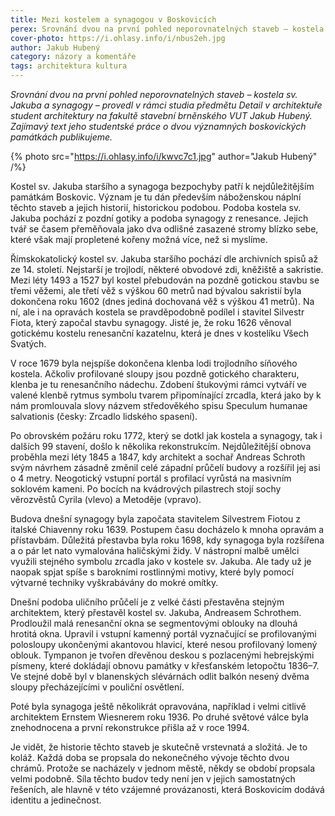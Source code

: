 ```yaml
---
title: Mezi kostelem a synagogou v Boskovicích
perex: Srovnání dvou na první pohled neporovnatelných staveb – kostela sv. Jakuba a synagogy – provedl v rámci studia předmětu Detail v architektuře student architektury na fakultě stavební brněnského VUT Jakub Hubený.
cover-photo: https://i.ohlasy.info/i/nbus2eh.jpg
author: Jakub Hubený
category: názory a komentáře
tags: architektura kultura
---
```


*Srovnání dvou na první pohled neporovnatelných staveb – kostela sv. Jakuba a synagogy – provedl v rámci studia předmětu Detail v architektuře student architektury na fakultě stavební brněnského VUT Jakub Hubený. Zajímavý text jeho studentské práce o dvou významných boskovických památkách publikujeme.*

{% photo src="https://i.ohlasy.info/i/kwvc7c1.jpg" author="Jakub Hubený" /%}

Kostel sv. Jakuba staršího a synagoga bezpochyby patří k nejdůležitějším památkám Boskovic. Význam je tu dán především náboženskou náplní těchto staveb a jejich historií, historickou podobou. Podoba kostela sv. Jakuba pochází z pozdní gotiky a podoba synagogy z renesance. Jejich tvář se časem přeměňovala jako dva odlišné zasazené stromy blízko sebe, které však mají propletené kořeny možná více, než si myslíme.

Římskokatolický kostel sv. Jakuba staršího pochází dle archivních spisů až ze 14. století. Nejstarší je trojlodí, některé obvodové zdi, kněžiště a sakristie. Mezi léty 1493 a 1527 byl kostel přebudován na pozdně gotickou stavbu se třemi věžemi, ale třetí věž s výškou 60 metrů nad bývalou sakristií byla dokončena roku 1602 (dnes jediná dochovaná věž s výškou 41 metrů). Na ní, ale i na opravách kostela se pravděpodobně podílel i stavitel Silvestr Fiota, který započal stavbu synagogy. Jisté je, že roku 1626 věnoval gotickému kostelu renesanční kazatelnu, která je dnes v kostelíku Všech Svatých.

V roce 1679 byla nejspíše dokončena klenba lodi trojlodního síňového kostela. Ačkoliv profilované sloupy jsou pozdně gotického charakteru, klenba je tu renesančního nádechu. Zdobení štukovými rámci vytváří ve valené klenbě rytmus symbolu tvarem připomínající zrcadla, která jako by k nám promlouvala slovy názvem středověkého spisu Speculum humanae salvationis (česky: Zrcadlo lidského spasení).

Po obrovském požáru roku 1772, který se dotkl jak kostela a synagogy, tak i dalších 99 stavení, došlo k několika rekonstrukcím. Nejdůležitější obnova proběhla mezi léty 1845 a 1847, kdy architekt a sochař Andreas Schroth svým návrhem zásadně změnil celé západní průčelí budovy a rozšířil jej asi o 4 metry. Neogotický vstupní portál s profilací vyrůstá na masivním soklovém kameni. Po bocích na kvádrových pilastrech stojí sochy věrozvěstů Cyrila (vlevo) a Metoděje (vpravo).

Budova dnešní synagogy byla započata stavitelem Silvestrem Fiotou z italské Chiavenny roku 1639. Postupem času docházelo k mnoha opravám a přístavbám. Důležitá přestavba byla roku 1698, kdy synagoga byla rozšířena a o pár let nato vymalována haličskými židy. V nástropní malbě umělci využili stejného symbolu zrcadla jako v kostele sv. Jakuba. Ale tady už je naopak spjat spíše s barokními rostlinnými motivy, které byly pomocí výtvarné techniky vyškrabávány do mokré omítky.

Dnešní podoba uličního průčelí je z velké části přestavěna stejným architektem, který přestavěl kostel sv. Jakuba, Andreasem Schrothem. Prodloužil malá renesanční okna se segmentovými oblouky na dlouhá hrotitá okna. Upravil i vstupní kamenný portál vyznačující se profilovanými polosloupy ukončenými akantovou hlavicí, které nesou profilovaný lomený oblouk. Tympanon je tvořen dřevěnou deskou s pozlacenými hebrejskými písmeny, které dokládají obnovu památky v křesťanském letopočtu 1836–7. Ve stejné době byl v blanenských slévárnách odlit balkón nesený dvěma sloupy přecházejícími v pouliční osvětlení. 

Poté byla synagoga ještě několikrát opravována, například i velmi citlivě architektem Ernstem Wiesnerem roku 1936. Po druhé světové válce byla znehodnocena a první rekonstrukce přišla až v roce 1994.

Je vidět, že historie těchto staveb je skutečně vrstevnatá a složitá. Je to koláž. Každá doba se propsala do nekonečného vývoje těchto dvou chrámů. Protože se nacházely v jednom městě, někdy se období propsala velmi podobně. Síla těchto budov tedy není jen v jejich samostatných řešeních, ale hlavně v této vzájemné provázanosti, která Boskovicím dodává identitu a jedinečnost.
